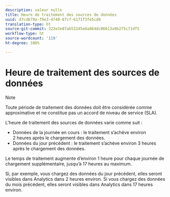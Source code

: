 ```yaml
---
description: valeur nulle
title: Heure de traitement des sources de données
uuid: d7cd679a-f9e3-4740-87cf-6171f3fe5cd9
translation-type: ht
source-git-commit: 322e2e87ab532d5e8a864dc06613a9b275c71df5
workflow-type: ht
source-wordcount: '119'
ht-degree: 100%

---
```



# Heure de traitement des sources de données

>[!NOTE]
>Toute période de traitement des données doit être considérée comme approximative et ne constitue pas un accord de niveau de service (SLA).

L’heure de traitement des sources de données varie comme suit :

* Données de la journée en cours : le traitement s’achève environ 2 heures après le chargement des données.
* Données du jour précédent : le traitement s’achève environ 3 heures après le chargement des données.

Le temps de traitement augmente d’environ 1 heure pour chaque journée de chargement supplémentaire, jusqu’à 17 heures au maximum.

Si, par exemple, vous chargez des données du jour précédent, elles seront visibles dans Analytics dans 2 heures environ. Si vous chargez des données du mois précédent, elles seront visibles dans Analytics dans 17 heures environ.
